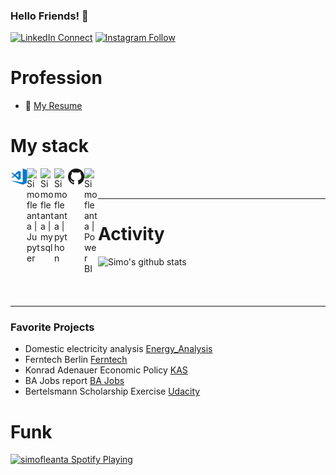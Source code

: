 ### Hello Friends! 👋

[![LinkedIn Connect](https://img.shields.io/badge/LinkedIn-Connect-blue)](https://www.linkedin.com/in/simonafleanta)
[![Instagram Follow](https://img.shields.io/badge/Instagram-Follow-green)](https://www.instagram.com/simo_fleanta/?hl=en)



# Profession

- :paperclip: [My Resume](https://github.com/simofleanta/Draft-Notebooks/files/5838026/Simona.Fleanta.Resume.pdf)



# My stack


<img align="left" alt="Visual Studio Code" width="26px" src="https://raw.githubusercontent.com/github/explore/80688e429a7d4ef2fca1e82350fe8e3517d3494d/topics/visual-studio-code/visual-studio-code.png" />

<img align="left" alt="Simofleanta | Jupyter" width="22px" color="#F2C811" src="https://cdn.jsdelivr.net/npm/simple-icons@v3/icons/jupyter.svg" />

<img align="left" alt="Simofleanta | mysql" width="22px" color="#F2C811" src="https://cdn.jsdelivr.net/npm/simple-icons@v3/icons/mysql.svg" />

<img align="left" alt="Simofleanta | python" width="22px" color="#F2C811" src="https://cdn.jsdelivr.net/npm/simple-icons@v3/icons/python.svg" />

<img align="left" alt="GitHub" width="26px" src="https://raw.githubusercontent.com/github/explore/78df643247d429f6cc873026c0622819ad797942/topics/github/github.png" />

<img align="left" alt="Simofleanta | Power BI" width="22px" color="#F2C811" src="https://cdn.jsdelivr.net/npm/simple-icons@v3/icons/powerbi.svg" />



<br />
<br />

---


# Activity

![Simo's github stats](https://github-readme-stats.vercel.app/api?username=simofleanta&count_private=true&theme=tokyonight&hide=contribs,prs)

</details>

<br />
<br />

---

### Favorite Projects

- Domestic electricity analysis [Energy_Analysis](https://github.com/Hirsch-BI-Solutions/Electric-Energy-Consumption-Analysis)
- Ferntech Berlin [Ferntech](https://github.com/Hirsch-BI-Solutions/Ferntech-Insights/blob/main/Power%20%20Venture%20BI%20dashboard%20visual.MD)
- Konrad Adenauer Economic Policy [KAS](https://github.com/Tracking-International-Affairs/Economic-Policy-debate)
- BA Jobs report [BA Jobs](https://github.com/simofleanta/BA-Jobs-Report)
- Bertelsmann Scholarship Exercise [Udacity](https://github.com/simofleanta/Udacity)



# Funk

[<img src="https://now-playing-simofleanta.vercel.app/api/spotify-playing" alt="simofleanta Spotify Playing" width="350" />](https://open.spotify.com/user/40ghawdoblwzgun5xf6ci4icm)


